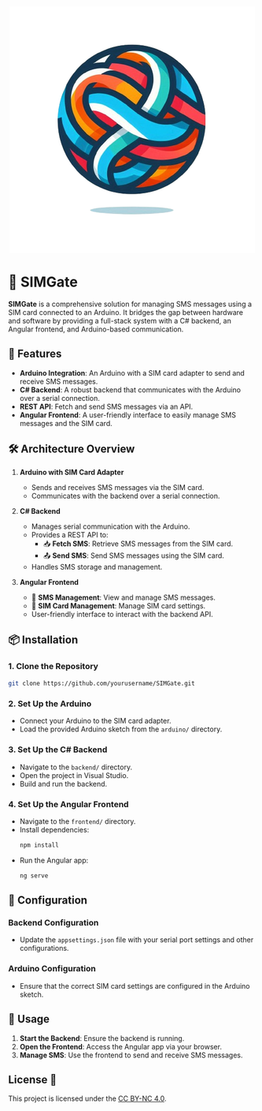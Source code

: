 <p align="center">
  <img src="https://github.com/Pianonic/SIMGate/blob/main/Images/Icon.png?raw=true" alt="PianoNic's Music Bot" width="500"/>
</p>

# 📡 SIMGate

**SIMGate** is a comprehensive solution for managing SMS messages using a SIM card connected to an Arduino. It bridges the gap between hardware and software by providing a full-stack system with a C# backend, an Angular frontend, and Arduino-based communication. 

## 🚀 Features

- **Arduino Integration**: An Arduino with a SIM card adapter to send and receive SMS messages.
- **C# Backend**: A robust backend that communicates with the Arduino over a serial connection.
- **REST API**: Fetch and send SMS messages via an API.
- **Angular Frontend**: A user-friendly interface to easily manage SMS messages and the SIM card.

## 🛠️ Architecture Overview

1. **Arduino with SIM Card Adapter**
   - Sends and receives SMS messages via the SIM card.
   - Communicates with the backend over a serial connection.

2. **C# Backend**
   - Manages serial communication with the Arduino.
   - Provides a REST API to:
     - 📥 **Fetch SMS**: Retrieve SMS messages from the SIM card.
     - 📤 **Send SMS**: Send SMS messages using the SIM card.
   - Handles SMS storage and management.

3. **Angular Frontend**
   - 📱 **SMS Management**: View and manage SMS messages.
   - 🧾 **SIM Card Management**: Manage SIM card settings.
   - User-friendly interface to interact with the backend API.

## 📦 Installation

### 1. Clone the Repository
```bash
git clone https://github.com/yourusername/SIMGate.git
```

### 2. Set Up the Arduino
- Connect your Arduino to the SIM card adapter.
- Load the provided Arduino sketch from the `arduino/` directory.

### 3. Set Up the C# Backend
- Navigate to the `backend/` directory.
- Open the project in Visual Studio.
- Build and run the backend.

### 4. Set Up the Angular Frontend
- Navigate to the `frontend/` directory.
- Install dependencies:
  ```bash
  npm install
  ```
- Run the Angular app:
  ```bash
  ng serve
  ```

## 🔧 Configuration

### Backend Configuration
- Update the `appsettings.json` file with your serial port settings and other configurations.

### Arduino Configuration
- Ensure that the correct SIM card settings are configured in the Arduino sketch.

## 🚀 Usage

1. **Start the Backend**: Ensure the backend is running.
2. **Open the Frontend**: Access the Angular app via your browser.
3. **Manage SMS**: Use the frontend to send and receive SMS messages.

## License 📄
This project is licensed under the [CC BY-NC 4.0](LICENSE.md).
